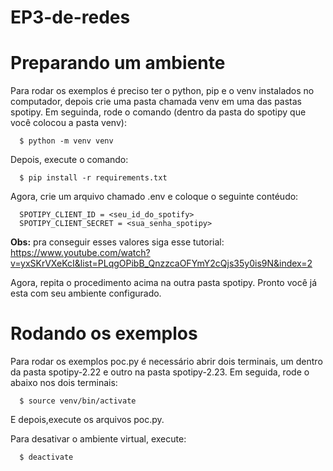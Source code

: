 # EP3-de-redes
# Preparando um ambiente
Para rodar os exemplos é preciso ter o python, pip e o venv instalados no computador, depois crie uma pasta chamada venv em uma das pastas spotipy.
Em seguinda, rode o comando (dentro da pasta do spotipy que você colocou a pasta venv):  
```
  $ python -m venv venv
```
Depois, execute o comando:  
```
  $ pip install -r requirements.txt
```
Agora, crie um arquivo chamado .env e coloque o seguinte contéudo:  
```
  SPOTIPY_CLIENT_ID = <seu_id_do_spotify>  
  SPOTIPY_CLIENT_SECRET = <sua_senha_spotipy>  
  ```
  **Obs:** pra conseguir esses valores siga esse tutorial: https://www.youtube.com/watch?v=yxSKrVXeKcI&list=PLqgOPibB_QnzzcaOFYmY2cQjs35y0is9N&index=2

Agora, repita o procedimento acima na outra pasta spotipy. Pronto você já esta com seu ambiente configurado.

# Rodando os exemplos
Para rodar os exemplos poc.py é necessário abrir dois terminais, um dentro da pasta spotipy-2.22 e outro na pasta spotipy-2.23.
Em seguida, rode o abaixo nos dois terminais:  
```
  $ source venv/bin/activate
```
E depois,execute os arquivos poc.py.

Para desativar o ambiente virtual, execute:  
```
  $ deactivate
```
